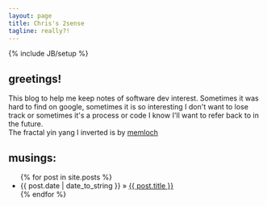 ```yaml
---
layout: page
title: Chris's 2sense
tagline: really?!
---
```

{% include JB/setup %}


## greetings!

This blog to help me keep notes of software dev interest.  Sometimes it was hard to find on google, sometimes it is so interesting I don't want to lose track or sometimes it's a process or code I know I'll want to refer back to in the future.  
The fractal yin yang I inverted is by [memloch](http://memloch.deviantart.com/art/Yin-Yang-Fractal-94871319)
  


## musings:

<ul class="posts">
  {% for post in site.posts %}
    <li><span>{{ post.date | date_to_string }}</span> &raquo; <a href="{{ BASE_PATH }}{{ post.url }}">{{ post.title }}</a></li>
  {% endfor %}
</ul>


